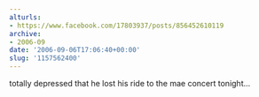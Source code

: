 ```yaml
---
alturls:
- https://www.facebook.com/17803937/posts/856452610119
archive:
- 2006-09
date: '2006-09-06T17:06:40+00:00'
slug: '1157562400'
---
```


totally depressed that he lost his ride to the mae concert tonight...

